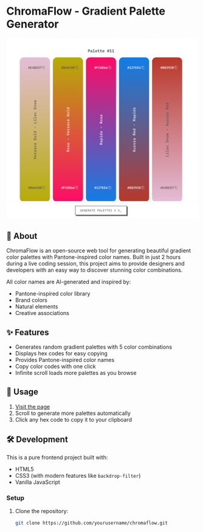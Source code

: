 # ChromaFlow - Gradient Palette Generator

![ChromaFlow Demo](image.png)

## 🌈 About

ChromaFlow is an open-source web tool for generating beautiful gradient color palettes with Pantone-inspired color names. Built in just 2 hours during a live coding session, this project aims to provide designers and developers with an easy way to discover stunning color combinations.

All color names are AI-generated and inspired by:
- Pantone-inspired color library
- Brand colors
- Natural elements
- Creative associations

## ✨ Features

- Generates random gradient palettes with 5 color combinations
- Displays hex codes for easy copying
- Provides Pantone-inspired color names
- Copy color codes with one click
- Infinite scroll loads more palettes as you browse

## 🚀 Usage

1. [Visit the page](http://lathanao.github.io/ChromaFlow)
2. Scroll to generate more palettes automatically
3. Click any hex code to copy it to your clipboard

## 🛠️ Development

This is a pure frontend project built with:
- HTML5
- CSS3 (with modern features like `backdrop-filter`)
- Vanilla JavaScript

### Setup

1. Clone the repository:
   ```bash
   git clone https://github.com/yourusername/chromaflow.git

